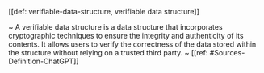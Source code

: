 [[def: verifiable-data-structure, verifiable data structure]]

~ A verifiable data structure is a data structure that incorporates cryptographic techniques to ensure the integrity and authenticity of its contents. It allows users to verify the correctness of the data stored within the structure without relying on a trusted third party.
~ [[ref: #Sources-Definition-ChatGPT]]
